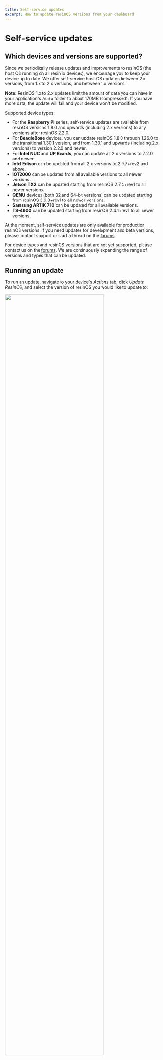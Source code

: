 ```yaml
---
title: Self-service updates
excerpt: How to update resinOS versions from your dashboard
---
```


# Self-service updates

## Which devices and versions are supported?

Since we periodically release updates and improvements to resinOS (the host OS running on all resin.io devices), we encourage you to keep your device up to date. We offer self-service host OS updates between 2.x versions, from 1.x to 2.x versions, and between 1.x versions.

__Note__: ResinOS 1.x to 2.x updates limit the amount of data you can have in your application's `/data` folder to about 170MB (compressed). If you have more data, the update will fail and your device won't be modified.

Supported device types:

* For the **Raspberry Pi** series, self-service updates are available from resinOS versions 1.8.0 and upwards (including 2.x versions) to any versions after resinOS 2.2.0.
* For **BeagleBone** devices, you can update resinOS 1.8.0 through 1.26.0 to the transitional 1.30.1 version, and from 1.30.1 and upwards (including 2.x versions) to version 2.2.0 and newer.
* For **Intel NUC** and **UP Boards**, you can update all 2.x versions to 2.2.0 and newer.
* **Intel Edison** can be updated from all 2.x versions to 2.9.7+rev2 and above.
* **IOT2000** can be updated from all available versions to all newer versions.
* **Jetson TX2** can be updated starting from resinOS 2.7.4+rev1 to all newer versions.
* **QEMU** devices (both 32 and 64-bit versions) can be updated starting from resinOS 2.9.3+rev1 to all newer versions.
* **Samsung ARTIK 710** can be updated for all available versions.
* **TS-4900** can be updated starting from resinOS 2.4.1+rev1 to all newer versions.

At the moment, self-service updates are only available for production resinOS versions. If you need updates for development and beta versions, please contact support or start a thread on the [forums][forums].

For device types and resinOS versions that are not yet supported, please contact us on the [forums][forums]. We are continuously expanding the range of versions and types that can be updated.

## Running an update

To run an update, navigate to your device's *Actions* tab, click *Update ResinOS*, and select the version of resinOS you would like to update to:

<img src="/img/common/updates/update-resinos.png" width="80%">

__Note:__ Updates to the supervisor, resin.io's agent on the device, are handled in conjuction with host OS updates. If you need to update the supervisor separately from the host OS, please [contact us][troubleshooting] for assistance.

You will see a progress bar that marks the steps completed for the update. Some steps that take longer, such as the device downloading the new OS image, may make the progress bar appear stuck. This doesn't mean anything has gone wrong with your update. We are working on making the update process more informative.

Update time can vary significantly, depending on the speed of your network, the speed of your SD card (or other storage medium), and your device performance.

If your resinOS update fails for any reason, the device should still be recoverable. For devices running resinOS 2.x, the user application should still be running normally, and the reasons for failure can be examined throught the update logs at `mnt/data/resinhup/`. If you have any issues, please contact us on the [troubleshooting section of the forums][troubleshooting].

You can learn more about what exactly goes on during the update process [here][update-process].

<!-- links -->
[forums]:https://forums.resin.io/
[troubleshooting]:https://forums.resin.io/c/troubleshooting
[update-process]:/updates/update-process/
